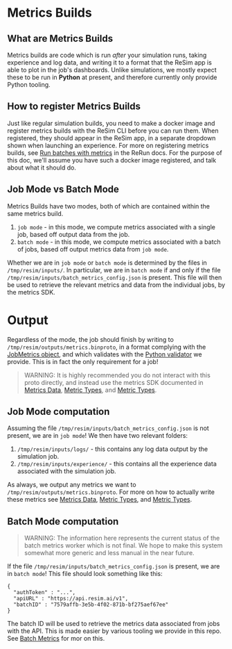 # Metrics Builds

## What are Metrics Builds

Metrics builds are code which is run *after* your simulation runs, taking experience and log data, and writing it to a format that the ReSim app is able to plot in the job's dashboards. Unlike simulations, we mostly expect these to be run in **Python** at present, and therefore currently only provide Python tooling. 

## How to register Metrics Builds

Just like regular simulation builds, you need to make a docker image and register metrics builds with the ReSim CLI before you can run them. When registered, they should appear in the ReSim app, in a separate dropdown shown when launching an experience. For more on registering metrics builds, see [Run batches with metrics](https://docs.resim.ai/run-metrics-batches/) in the ReRun docs. For the purpose of this doc, we'll assume you have such a docker image registered, and talk about what it should do.

## Job Mode vs Batch Mode

Metrics Builds have two modes, both of which are contained within the same metrics build.

1. `job mode` - in this mode, we compute metrics associated with a single job, based off output data from the job.
2. `batch mode` - in this mode, we compute metrics associated with a batch of jobs, based off output metrics data from `job mode`. 

Whether we are in `job mode` or `batch mode` is determined by the files in `/tmp/resim/inputs/`. In particular, we are in `batch mode` if and only if the file `/tmp/resim/inputs/batch_metrics_config.json` is present. This file will then be used to retrieve the relevant metrics and data from the individual jobs, by the metrics SDK.

# Output

Regardless of the mode, the job should finish by writing to `/tmp/resim/outputs/metrics.binproto`, in a format complying with the [JobMetrics object](https://github.com/resim-ai/open-core/blob/main/resim/metrics/proto/metrics.proto), and which validates with the [Python validator](https://github.com/resim-ai/open-core/blob/main/resim/metrics/proto/validate_metrics_proto.py) we provide. This is in fact the only requirement for a job! 

> WARNING:
> It is highly recommended you do not interact with this proto directly, and instead use the metrics SDK documented in [Metrics Data](./metrics_data.md), [Metric Types](./metrics_data.md), and [Metric Types](./metric_types.md).
 
## Job Mode computation

Assuming the file `/tmp/resim/inputs/batch_metrics_config.json` is not present, we are in `job mode`! We then have two relevant folders:

1. `/tmp/resim/inputs/logs/` - this contains any log data output by the simulation job.
2. `/tmp/resim/inputs/experience/` - this contains all the experience data associated with the simulation job.

As always, we output any metrics we want to `/tmp/resim/outputs/metrics.binproto`. For more on how to actually write these metrics see [Metrics Data](./metrics_data.md), [Metric Types](./metrics_data.md), and [Metric Types](./metric_types.md).

## Batch Mode computation

> WARNING:
> The information here represents the current status of the batch metrics worker which is not final. We hope to make this system somewhat more generic and less manual in the near future.

If the file `/tmp/resim/inputs/batch_metrics_config.json` is present, we are in `batch mode`! This file should look something like this:

```
{
  "authToken" : "...",
  "apiURL" : "https://api.resim.ai/v1",
  "batchID" : "7579affb-3e5b-4f02-871b-bf275aef67ee"
}
```

The batch ID will be used to retrieve the metrics data associated from jobs with the API. This is made easier by various tooling we provide in this repo. See [Batch Metrics](./batch_metrics.md) for mor on this.
